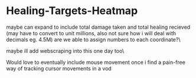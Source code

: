 # Healing-Targets-Heatmap

maybe can expand to include total damage taken and total healing recieved (may have to convert to unit millions, also not sure how i will deal with decimals eg. 4.5M)
are we able to assign numbers to each coordinate?\

maybe ill add webscraping into this one day too\


Would love to eventually include mouse movement once i find a pain-free way of tracking cursor movements in a vod
